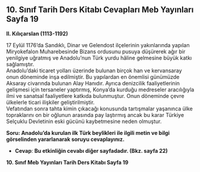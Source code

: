 ## 10. Sınıf Tarih Ders Kitabı Cevapları Meb Yayınları Sayfa 19

**II. Kılıçarslan (1113-1192)**

17 Eylül 1176’da Sandıklı, Dinar ve Gelendost ilçelerinin yakınlarında yapılan Miryokefalon Muharebesinde Bizans ordusunu pusuya düşürerek ağır bir yenilgiye uğratmış ve Anadolu’nun Türk yurdu hâline gelmesine büyük katkı sağlamıştır.  
 Anadolu’daki ticaret yolları üzerinde bulunan birçok han ve kervansaray onun döneminde inşa edilmiştir. Bu yapılardan en önemlisi günümüzde Aksaray civarında bulunan Alay Hanıdır. Ayrıca denizcilik faaliyetlerinin gelişmesi için tersaneler yaptırmış, Konya’da kurduğu medreseler aracılığıyla ilmi ve sanatsal faaliyetlere katkıda bulunmuştur. Onun döneminde çevre ülkelerle ticari ilişkiler geliştirilmiştir.  
 Vefatından sonra tahta kimin çıkacağı konusunda tartışmalar yaşanınca ülke topraklarını on bir oğlunun arasında pay laştırmış ancak bu karar Türkiye Selçuklu Devletinin eski gücünü kaybetmesine neden olmuştur.

**Soru: Anadolu’da kurulan ilk Türk beylikleri ile ilgili metin ve bilgi görselinden yararlanarak soruyu cevaplayınız.**

* **Cevap**: **Bu etkinliğin cevabı diğer sayfadadır. (Bkz. sayfa 22)**

**10. Sınıf Meb Yayınları Tarih Ders Kitabı Sayfa 19**